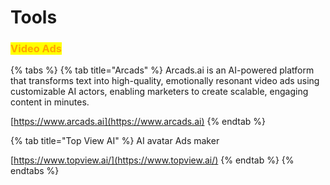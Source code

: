# Tools

### <mark style="color:orange;">Video Ads</mark>

{% tabs %}
{% tab title="Arcads" %}
Arcads.ai is an AI-powered platform that transforms text into high-quality, emotionally resonant video ads using customizable AI actors, enabling marketers to create scalable, engaging content in minutes.

[https://www.arcads.ai](https://www.arcads.ai)
{% endtab %}

{% tab title="Top View AI" %}
AI avatar Ads maker

[https://www.topview.ai/](https://www.topview.ai/)
{% endtab %}
{% endtabs %}



